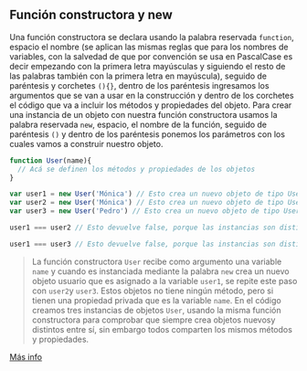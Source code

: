 ## Función constructora y new

Una función constructora se declara usando la palabra reservada `function`, espacio el nombre (se aplican las mismas reglas que para los nombres de variables, con la salvedad de que por convención se usa en PascalCase es decir empezando con la primera letra mayúsculas y siguiendo el resto de las palabras también con la primera letra en mayúscula), seguido de paréntesis y corchetes `(){}`, dentro de los paréntesis ingresamos los argumentos que se van a usar en la construcción y dentro de los corchetes el código que va a incluir los métodos y propiedades del objeto. Para crear una instancia de un objeto con nuestra función constructora usamos la palabra reservada `new`, espacio, el nombre de la función, seguido de paréntesis `()` y dentro de los paréntesis ponemos los parámetros con los cuales vamos a construir nuestro objeto.

```js
function User(name){
  // Acá se definen los métodos y propiedades de los objetos
}

var user1 = new User('Mónica') // Esto crea un nuevo objeto de tipo User, que recibe como parámetro al momento de su construcción el string 'Mónica'
var user2 = new User('Mónica') // Esto crea un nuevo objeto de tipo User, que recibe como parámetro al momento de su construcción el string 'Mónica'
var user3 = new User('Pedro') // Esto crea un nuevo objeto de tipo User, que recibe como parámetro al momento de su construcción el string 'Pedro'

user1 === user2 // Esto devuelve false, porque las instancias son distintas por mas que reciban los mismos parámetros

user1 === user3 // Esto devuelve false, porque las instancias son distintas

```

> La función constructora `User` recibe como argumento una variable `name` y cuando es instanciada mediante la palabra `new` crea un nuevo objeto usuario que es asignado a la variable `user1`, se repite este paso con `user2`y `user3`. Estos objetos no tiene ningún método, pero si tienen una propiedad privada que es la variable `name`. En el código creamos tres instancias de objetos `User`, usando la misma función constructora para comprobar que siempre crea objetos nuevosy distintos entre sí, sin embargo todos comparten los mismos métodos y propiedades.

[Más info](https://developer.mozilla.org/en-US/docs/Web/JavaScript/Reference/Operators/new)